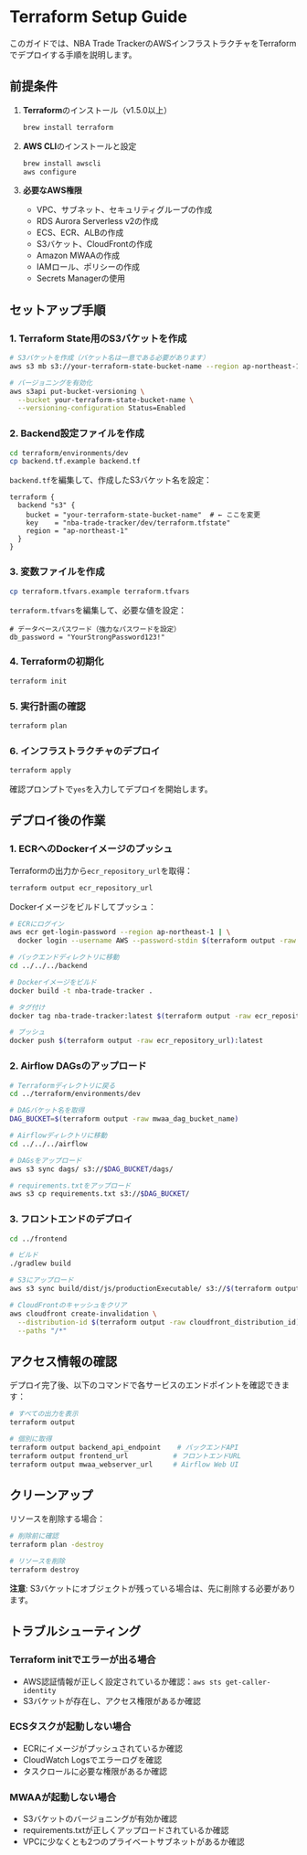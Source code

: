 # Terraform Setup Guide

このガイドでは、NBA Trade TrackerのAWSインフラストラクチャをTerraformでデプロイする手順を説明します。

## 前提条件

1. **Terraform**のインストール（v1.5.0以上）
   ```bash
   brew install terraform
   ```

2. **AWS CLI**のインストールと設定
   ```bash
   brew install awscli
   aws configure
   ```

3. **必要なAWS権限**
   - VPC、サブネット、セキュリティグループの作成
   - RDS Aurora Serverless v2の作成
   - ECS、ECR、ALBの作成
   - S3バケット、CloudFrontの作成
   - Amazon MWAAの作成
   - IAMロール、ポリシーの作成
   - Secrets Managerの使用

## セットアップ手順

### 1. Terraform State用のS3バケットを作成

```bash
# S3バケットを作成（バケット名は一意である必要があります）
aws s3 mb s3://your-terraform-state-bucket-name --region ap-northeast-1

# バージョニングを有効化
aws s3api put-bucket-versioning \
  --bucket your-terraform-state-bucket-name \
  --versioning-configuration Status=Enabled
```

### 2. Backend設定ファイルを作成

```bash
cd terraform/environments/dev
cp backend.tf.example backend.tf
```

`backend.tf`を編集して、作成したS3バケット名を設定：

```hcl
terraform {
  backend "s3" {
    bucket = "your-terraform-state-bucket-name"  # ← ここを変更
    key    = "nba-trade-tracker/dev/terraform.tfstate"
    region = "ap-northeast-1"
  }
}
```

### 3. 変数ファイルを作成

```bash
cp terraform.tfvars.example terraform.tfvars
```

`terraform.tfvars`を編集して、必要な値を設定：

```hcl
# データベースパスワード（強力なパスワードを設定）
db_password = "YourStrongPassword123!"
```

### 4. Terraformの初期化

```bash
terraform init
```

### 5. 実行計画の確認

```bash
terraform plan
```

### 6. インフラストラクチャのデプロイ

```bash
terraform apply
```

確認プロンプトで`yes`を入力してデプロイを開始します。

## デプロイ後の作業

### 1. ECRへのDockerイメージのプッシュ

Terraformの出力から`ecr_repository_url`を取得：

```bash
terraform output ecr_repository_url
```

Dockerイメージをビルドしてプッシュ：

```bash
# ECRにログイン
aws ecr get-login-password --region ap-northeast-1 | \
  docker login --username AWS --password-stdin $(terraform output -raw ecr_repository_url)

# バックエンドディレクトリに移動
cd ../../../backend

# Dockerイメージをビルド
docker build -t nba-trade-tracker .

# タグ付け
docker tag nba-trade-tracker:latest $(terraform output -raw ecr_repository_url):latest

# プッシュ
docker push $(terraform output -raw ecr_repository_url):latest
```

### 2. Airflow DAGsのアップロード

```bash
# Terraformディレクトリに戻る
cd ../terraform/environments/dev

# DAGバケット名を取得
DAG_BUCKET=$(terraform output -raw mwaa_dag_bucket_name)

# Airflowディレクトリに移動
cd ../../../airflow

# DAGsをアップロード
aws s3 sync dags/ s3://$DAG_BUCKET/dags/

# requirements.txtをアップロード
aws s3 cp requirements.txt s3://$DAG_BUCKET/
```

### 3. フロントエンドのデプロイ

```bash
cd ../frontend

# ビルド
./gradlew build

# S3にアップロード
aws s3 sync build/dist/js/productionExecutable/ s3://$(terraform output -raw frontend_bucket_name)/

# CloudFrontのキャッシュをクリア
aws cloudfront create-invalidation \
  --distribution-id $(terraform output -raw cloudfront_distribution_id) \
  --paths "/*"
```

## アクセス情報の確認

デプロイ完了後、以下のコマンドで各サービスのエンドポイントを確認できます：

```bash
# すべての出力を表示
terraform output

# 個別に取得
terraform output backend_api_endpoint    # バックエンドAPI
terraform output frontend_url           # フロントエンドURL
terraform output mwaa_webserver_url     # Airflow Web UI
```

## クリーンアップ

リソースを削除する場合：

```bash
# 削除前に確認
terraform plan -destroy

# リソースを削除
terraform destroy
```

**注意**: S3バケットにオブジェクトが残っている場合は、先に削除する必要があります。

## トラブルシューティング

### Terraform initでエラーが出る場合

- AWS認証情報が正しく設定されているか確認：`aws sts get-caller-identity`
- S3バケットが存在し、アクセス権限があるか確認

### ECSタスクが起動しない場合

- ECRにイメージがプッシュされているか確認
- CloudWatch Logsでエラーログを確認
- タスクロールに必要な権限があるか確認

### MWAAが起動しない場合

- S3バケットのバージョニングが有効か確認
- requirements.txtが正しくアップロードされているか確認
- VPCに少なくとも2つのプライベートサブネットがあるか確認